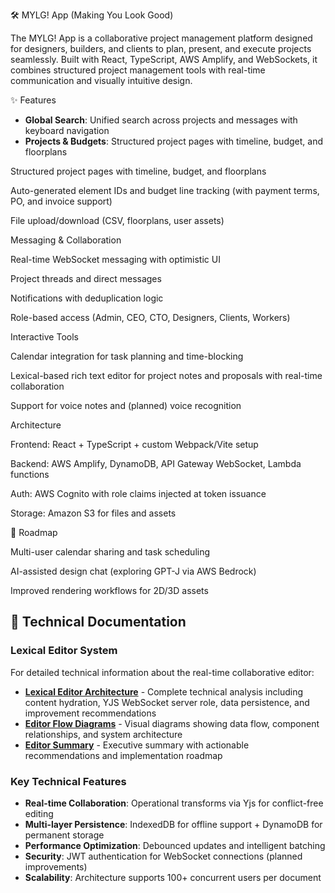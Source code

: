 🛠️ MYLG! App (Making You Look Good)

The MYLG! App is a collaborative project management platform designed for designers, builders, and clients to plan, present, and execute projects seamlessly. Built with React, TypeScript, AWS Amplify, and WebSockets, it combines structured project management tools with real-time communication and visually intuitive design.

✨ Features

- **Global Search**: Unified search across projects and messages with keyboard navigation
- **Projects & Budgets**: Structured project pages with timeline, budget, and floorplans

Structured project pages with timeline, budget, and floorplans

Auto-generated element IDs and budget line tracking (with payment terms, PO, and invoice support)

File upload/download (CSV, floorplans, user assets)

Messaging & Collaboration

Real-time WebSocket messaging with optimistic UI

Project threads and direct messages

Notifications with deduplication logic

Role-based access (Admin, CEO, CTO, Designers, Clients, Workers)

Interactive Tools

Calendar integration for task planning and time-blocking

Lexical-based rich text editor for project notes and proposals with real-time collaboration

Support for voice notes and (planned) voice recognition

Architecture

Frontend: React + TypeScript + custom Webpack/Vite setup

Backend: AWS Amplify, DynamoDB, API Gateway WebSocket, Lambda functions

Auth: AWS Cognito with role claims injected at token issuance

Storage: Amazon S3 for files and assets

🚀 Roadmap

Multi-user calendar sharing and task scheduling

AI-assisted design chat (exploring GPT-J via AWS Bedrock)

Improved rendering workflows for 2D/3D assets

## 📖 Technical Documentation

### Lexical Editor System
For detailed technical information about the real-time collaborative editor:

- **[Lexical Editor Architecture](./LEXICAL_EDITOR_ARCHITECTURE.md)** - Complete technical analysis including content hydration, YJS WebSocket server role, data persistence, and improvement recommendations
- **[Editor Flow Diagrams](./LEXICAL_EDITOR_DIAGRAMS.md)** - Visual diagrams showing data flow, component relationships, and system architecture
- **[Editor Summary](./LEXICAL_EDITOR_SUMMARY.md)** - Executive summary with actionable recommendations and implementation roadmap

### Key Technical Features
- **Real-time Collaboration**: Operational transforms via Yjs for conflict-free editing
- **Multi-layer Persistence**: IndexedDB for offline support + DynamoDB for permanent storage  
- **Performance Optimization**: Debounced updates and intelligent batching
- **Security**: JWT authentication for WebSocket connections (planned improvements)
- **Scalability**: Architecture supports 100+ concurrent users per document